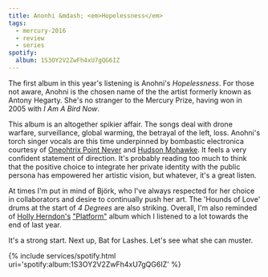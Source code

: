 ```yaml
---
title: Anonhi &mdash; <em>Hopelessness</em>
tags:
  - mercury-2016
  - review
  - series
spotify:
  album: 1S3OY2V2ZwFh4xU7gQG6IZ
---
```


The first album in this year's listening is Anohni's _Hopelessness_.
For those not aware, Anohni is the chosen name of the the artist formerly
known as Antony Hegarty. She's no stranger to the Mercury Prize, having
won in 2005 with _I Am A Bird Now_.

This album is an altogether spikier affair. The songs deal with drone warfare,
surveillance, global warming, the betrayal of the left, loss.
Anohni's torch singer vocals are this time underpinned by bombastic
electronica courtesy of [Oneohtrix Point Never][OPNWkp] and
[Hudson Mohawke][HMWkp].
It feels a very confident statement of direction.
It's probably reading too much to think that the positive choice to integrate
her private identity with the public persona has empowered her artistic vision,
but whatever, it's a great listen.

At times I'm put in mind of Bj&ouml;rk, who I've always respected for her
choice in collaborators and desire to continually push her art.
The 'Hounds of Love' drums at the start of _4 Degrees_ are also striking.
Overall, I'm also reminded of [Holly Herndon's][HHWeb] ["Platform"][HHPlat]
album which I listened to a lot towards the end of last year.

It's a strong start. Next up, Bat for Lashes. Let's see what she can muster.

{% include services/spotify.html uri='spotify:album:1S3OY2V2ZwFh4xU7gQG6IZ' %}


[OPNWkp]: https://en.wikipedia.org/wiki/Oneohtrix_Point_Never "Link to Oneohtrix Point Never Wikipedia entry"
[HMWkp]: https://en.wikipedia.org/wiki/Hudson_Mohawke "Link to Hudson Mohawke Wikipedia entry"
[HHWeb]: http://hollyherndon.com/ "Link to Holly Herndon's website"
[HHPlat]: http://shop.4ad.com/holly-herndon-platform.html "Link to 4AD page for Holly Herndon's Platform album"

